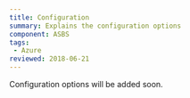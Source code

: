```yaml
---
title: Configuration
summary: Explains the configuration options
component: ASBS
tags:
 - Azure
reviewed: 2018-06-21
---
```


Configuration options will be added soon.

